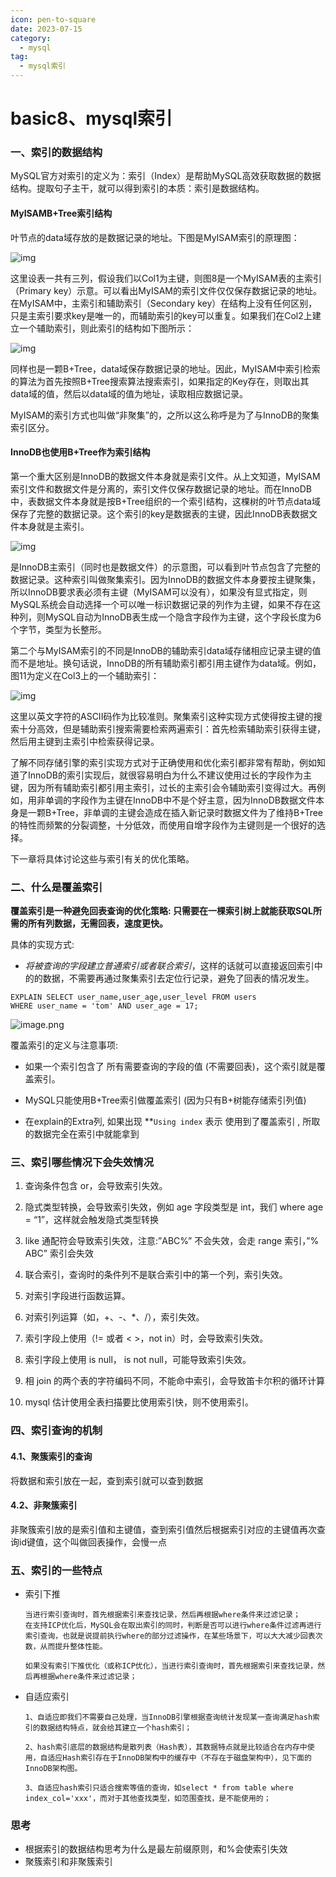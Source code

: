 ```yaml
---
icon: pen-to-square
date: 2023-07-15
category:
  - mysql
tag:
  - mysql索引
---
```


# basic8、mysql索引



### 一、索引的数据结构



MySQL官方对索引的定义为：索引（Index）是帮助MySQL高效获取数据的数据结构。提取句子主干，就可以得到索引的本质：索引是数据结构。

#### MyISAMB+Tree索引结构

叶节点的data域存放的是数据记录的地址。下图是MyISAM索引的原理图：

![img](https://blog.codinglabs.org/uploads/pictures/theory-of-mysql-index/8.png)



这里设表一共有三列，假设我们以Col1为主键，则图8是一个MyISAM表的主索引（Primary key）示意。可以看出MyISAM的索引文件仅仅保存数据记录的地址。在MyISAM中，主索引和辅助索引（Secondary key）在结构上没有任何区别，只是主索引要求key是唯一的，而辅助索引的key可以重复。如果我们在Col2上建立一个辅助索引，则此索引的结构如下图所示：

![img](https://blog.codinglabs.org/uploads/pictures/theory-of-mysql-index/9.png)



同样也是一颗B+Tree，data域保存数据记录的地址。因此，MyISAM中索引检索的算法为首先按照B+Tree搜索算法搜索索引，如果指定的Key存在，则取出其data域的值，然后以data域的值为地址，读取相应数据记录。

MyISAM的索引方式也叫做“非聚集”的，之所以这么称呼是为了与InnoDB的聚集索引区分。

#### InnoDB也使用B+Tree作为索引结构

第一个重大区别是InnoDB的数据文件本身就是索引文件。从上文知道，MyISAM索引文件和数据文件是分离的，索引文件仅保存数据记录的地址。而在InnoDB中，表数据文件本身就是按B+Tree组织的一个索引结构，这棵树的叶节点data域保存了完整的数据记录。这个索引的key是数据表的主键，因此InnoDB表数据文件本身就是主索引。

![img](https://blog.codinglabs.org/uploads/pictures/theory-of-mysql-index/10.png)

是InnoDB主索引（同时也是数据文件）的示意图，可以看到叶节点包含了完整的数据记录。这种索引叫做聚集索引。因为InnoDB的数据文件本身要按主键聚集，所以InnoDB要求表必须有主键（MyISAM可以没有），如果没有显式指定，则MySQL系统会自动选择一个可以唯一标识数据记录的列作为主键，如果不存在这种列，则MySQL自动为InnoDB表生成一个隐含字段作为主键，这个字段长度为6个字节，类型为长整形。

第二个与MyISAM索引的不同是InnoDB的辅助索引data域存储相应记录主键的值而不是地址。换句话说，InnoDB的所有辅助索引都引用主键作为data域。例如，图11为定义在Col3上的一个辅助索引：

![img](https://blog.codinglabs.org/uploads/pictures/theory-of-mysql-index/11.png)

这里以英文字符的ASCII码作为比较准则。聚集索引这种实现方式使得按主键的搜索十分高效，但是辅助索引搜索需要检索两遍索引：首先检索辅助索引获得主键，然后用主键到主索引中检索获得记录。

了解不同存储引擎的索引实现方式对于正确使用和优化索引都非常有帮助，例如知道了InnoDB的索引实现后，就很容易明白为什么不建议使用过长的字段作为主键，因为所有辅助索引都引用主索引，过长的主索引会令辅助索引变得过大。再例如，用非单调的字段作为主键在InnoDB中不是个好主意，因为InnoDB数据文件本身是一颗B+Tree，非单调的主键会造成在插入新记录时数据文件为了维持B+Tree的特性而频繁的分裂调整，十分低效，而使用自增字段作为主键则是一个很好的选择。

下一章将具体讨论这些与索引有关的优化策略。



### 二、什么是覆盖索引



**覆盖索引是一种避免回表查询的优化策略:  只需要在一棵索引树上就能获取SQL所需的所有列数据，无需回表，速度更快。**

具体的实现方式:

* *将被查询的字段建立普通索引或者联合索引*，这样的话就可以直接返回索引中的的数据，不需要再通过聚集索引去定位行记录，避免了回表的情况发生。

```
EXPLAIN SELECT user_name,user_age,user_level FROM users 
WHERE user_name = 'tom' AND user_age = 17;
```

![image.png](https://fynotefile.oss-cn-zhangjiakou.aliyuncs.com/fynote/fyfile/16657/1672133064003/9fc6c9a655214e6dbec1e82f51e745e1.png)

覆盖索引的定义与注意事项:

* 如果一个索引包含了 所有需要查询的字段的值 (不需要回表)，这个索引就是覆盖索引。

* MySQL只能使用B+Tree索引做覆盖索引 (因为只有B+树能存储索引列值)

* 在explain的Extra列, 如果出现 **`Using index`  表示 使用到了覆盖索引 , 所取的数据完全在索引中就能拿到

  

### 三、索引哪些情况下会失效情况



1. 查询条件包含 or，会导致索引失效。

2. 隐式类型转换，会导致索引失效，例如 age 字段类型是 int，我们 where age = “1”，这样就会触发隐式类型转换

3. like 通配符会导致索引失效，注意:”ABC%” 不会失效，会走 range 索引，”% ABC” 索引会失效

4. 联合索引，查询时的条件列不是联合索引中的第一个列，索引失效。

5. 对索引字段进行函数运算。

6. 对索引列运算（如，+、-、*、/），索引失效。

7. 索引字段上使用（!= 或者 < >，not in）时，会导致索引失效。

8. 索引字段上使用 is null， is not null，可能导致索引失效。

9. 相 join 的两个表的字符编码不同，不能命中索引，会导致笛卡尔积的循环计算

10. mysql 估计使用全表扫描要比使用索引快，则不使用索引。

    

### 四、索引查询的机制



#### 4.1、聚簇索引的查询

将数据和索引放在一起，查到索引就可以查到数据

#### 4.2、非聚簇索引

非聚簇索引放的是索引值和主键值，查到索引值然后根据索引对应的主键值再次查询id键值，这个叫做回表操作，会慢一点

### 五、索引的一些特点

- 索引下推

  ```
  当进行索引查询时，首先根据索引来查找记录，然后再根据where条件来过滤记录；
  在支持ICP优化后，MySQL会在取出索引的同时，判断是否可以进行where条件过滤再进行索引查询，也就是说提前执行where的部分过滤操作，在某些场景下，可以大大减少回表次数，从而提升整体性能。
  
  如果没有索引下推优化（或称ICP优化），当进行索引查询时，首先根据索引来查找记录，然后再根据where条件来过滤记录；
  ```

- 自适应索引

  ```
  1、自适应即我们不需要自己处理，当InnoDB引擎根据查询统计发现某一查询满足hash索引的数据结构特点，就会给其建立一个hash索引；
  
  2、hash索引底层的数据结构是散列表（Hash表），其数据特点就是比较适合在内存中使用，自适应Hash索引存在于InnoDB架构中的缓存中（不存在于磁盘架构中），见下面的InnoDB架构图。
  
  3、自适应hash索引只适合搜索等值的查询，如select * from table where index_col='xxx'，而对于其他查找类型，如范围查找，是不能使用的；
  ```



### 思考

- 根据索引的数据结构思考为什么是最左前缀原则，和%会使索引失效
- 聚簇索引和非聚簇索引